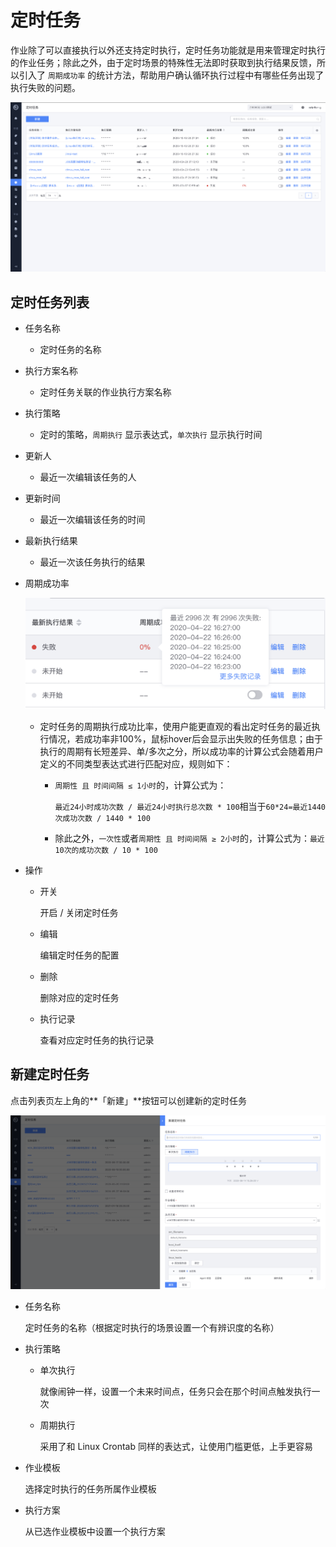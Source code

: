# 定时任务

作业除了可以直接执行以外还支持定时执行，定时任务功能就是用来管理定时执行的作业任务；除此之外，由于定时场景的特殊性无法即时获取到执行结果反馈，所以引入了 `周期成功率` 的统计方法，帮助用户确认循环执行过程中有哪些任务出现了执行失败的问题。

![image-20201015160704024](media/image-20201015160704024.png)

## 定时任务列表

- 任务名称

  - 定时任务的名称

- 执行方案名称

  - 定时任务关联的作业执行方案名称

- 执行策略

  - 定时的策略，`周期执行` 显示表达式，`单次执行` 显示执行时间

- 更新人

  - 最近一次编辑该任务的人

- 更新时间

  - 最近一次编辑该任务的时间

- 最新执行结果

  - 最近一次该任务执行的结果

- 周期成功率

  ![image-20200424104633465](media/image-20200424104633465.png)

  - 定时任务的周期执行成功比率，使用户能更直观的看出定时任务的最近执行情况，若成功率非100%，鼠标hover后会显示出失败的任务信息；由于执行的周期有长短差异、单/多次之分，所以成功率的计算公式会随着用户定义的不同类型表达式进行匹配对应，规则如下：

    - `周期性 且 时间间隔 ≤ 1小时`的，计算公式为：

      `最近24小时成功次数 / 最近24小时执行总次数 * 100`相当于`60*24=最近1440次成功次数 / 1440 * 100` 

    - 除此之外，`一次性`或者`周期性 且 时间间隔 ≥ 2小时`的，计算公式为：`最近10次的成功次数 / 10 * 100`

- 操作

  - 开关

    开启 / 关闭定时任务

  - 编辑

    编辑定时任务的配置

  - 删除

    删除对应的定时任务

  - 执行记录

    查看对应定时任务的执行记录



## 新建定时任务

点击列表页左上角的**「新建」**按钮可以创建新的定时任务

![image-20200814102924304](media/image-20200814102924304.png)

- 任务名称

  定时任务的名称（根据定时执行的场景设置一个有辨识度的名称）

- 执行策略

  - 单次执行

    就像闹钟一样，设置一个未来时间点，任务只会在那个时间点触发执行一次

  - 周期执行

    采用了和 Linux Crontab 同样的表达式，让使用门槛更低，上手更容易

- 作业模板

  选择定时执行的任务所属作业模板

- 执行方案

  从已选作业模板中设置一个执行方案